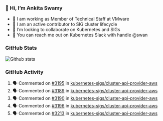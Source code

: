 ### 👋 Hi, I’m Ankita Swamy 

- 💼 I am working as Member of Technical Staff at VMware
- 👀 I am an active contributor to SIG cluster lifecycle 
- 💞️ I’m looking to collaborate on Kubernetes and SIGs
- 💬 You can reach me out on Kubernetes Slack with handle @swan

### GitHub Stats
![Github stats](https://github-readme-stats.vercel.app/api?username=Ankitasw&count_private=true&show_icons=true&theme=tokyonight)

### GitHub Activity 
<!--START_SECTION:activity-->
1. 🗣 Commented on [#3195](https://github.com/kubernetes-sigs/cluster-api-provider-aws/issues/3195) in [kubernetes-sigs/cluster-api-provider-aws](https://github.com/kubernetes-sigs/cluster-api-provider-aws)
2. 🗣 Commented on [#3189](https://github.com/kubernetes-sigs/cluster-api-provider-aws/issues/3189) in [kubernetes-sigs/cluster-api-provider-aws](https://github.com/kubernetes-sigs/cluster-api-provider-aws)
3. 🗣 Commented on [#3190](https://github.com/kubernetes-sigs/cluster-api-provider-aws/issues/3190) in [kubernetes-sigs/cluster-api-provider-aws](https://github.com/kubernetes-sigs/cluster-api-provider-aws)
4. 🗣 Commented on [#3196](https://github.com/kubernetes-sigs/cluster-api-provider-aws/issues/3196) in [kubernetes-sigs/cluster-api-provider-aws](https://github.com/kubernetes-sigs/cluster-api-provider-aws)
5. 🗣 Commented on [#3213](https://github.com/kubernetes-sigs/cluster-api-provider-aws/issues/3213) in [kubernetes-sigs/cluster-api-provider-aws](https://github.com/kubernetes-sigs/cluster-api-provider-aws)
<!--END_SECTION:activity-->
